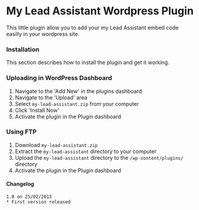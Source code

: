 # My Lead Assistant Wordpress Plugin

This little plugin allow you to add your my Lead Assistant embed code easilly in your wordpress site.

### Installation

This section describes how to install the plugin and get it working.

### Uploading in WordPress Dashboard

1. Navigate to the 'Add New' in the plugins dashboard
2. Navigate to the 'Upload' area
3. Select `my-lead-assistant.zip` from your computer
4. Click 'Install Now'
5. Activate the plugin in the Plugin dashboard

### Using FTP

1. Download `my-lead-assistant.zip`
2. Extract the `my-lead-assistant` directory to your computer
3. Upload the `my-lead-assistant` directory to the `/wp-content/plugins/` directory
4. Activate the plugin in the Plugin dashboard


#### Changelog
```
1.0 on 25/02/2013
* First version released
```

